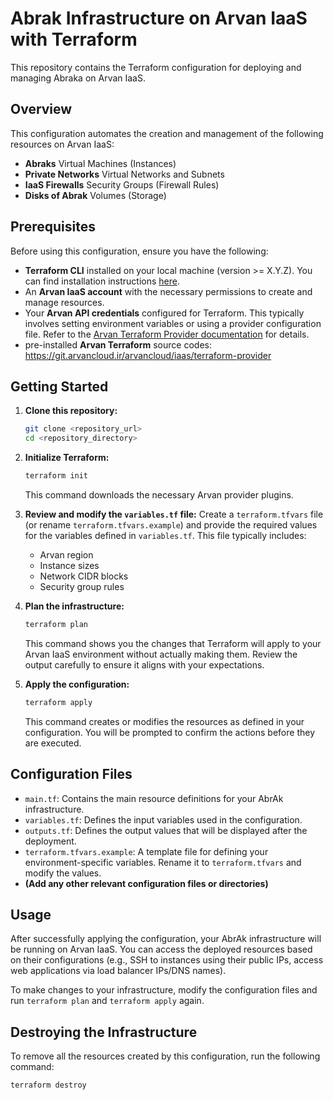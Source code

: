 # Abrak Infrastructure on Arvan IaaS with Terraform

This repository contains the Terraform configuration for deploying and managing Abraka on Arvan IaaS.

## Overview

This configuration automates the creation and management of the following resources on Arvan IaaS:

* **Abraks** Virtual Machines (Instances)
* **Private Networks** Virtual Networks and Subnets
* **IaaS Firewalls** Security Groups (Firewall Rules)
* **Disks of Abrak** Volumes (Storage)

## Prerequisites

Before using this configuration, ensure you have the following:

* **Terraform CLI** installed on your local machine (version >= X.Y.Z). You can find installation instructions [here](https://www.terraform.io/downloads.html).
* An **Arvan IaaS account** with the necessary permissions to create and manage resources.
* Your **Arvan API credentials** configured for Terraform. This typically involves setting environment variables or using a provider configuration file. Refer to the [Arvan Terraform Provider documentation](<Arvan Provider Documentation Link - Replace with actual link>) for details.
* pre-installed **Arvan Terraform** source codes: https://git.arvancloud.ir/arvancloud/iaas/terraform-provider
## Getting Started

1.  **Clone this repository:**
    ```bash
    git clone <repository_url>
    cd <repository_directory>
    ```

2.  **Initialize Terraform:**
    ```bash
    terraform init
    ```
    This command downloads the necessary Arvan provider plugins.

3.  **Review and modify the `variables.tf` file:**
    Create a `terraform.tfvars` file (or rename `terraform.tfvars.example`) and provide the required values for the variables defined in `variables.tf`. This file typically includes:
    * Arvan region
    * Instance sizes
    * Network CIDR blocks
    * Security group rules


4.  **Plan the infrastructure:**
    ```bash
    terraform plan
    ```
    This command shows you the changes that Terraform will apply to your Arvan IaaS environment without actually making them. Review the output carefully to ensure it aligns with your expectations.

5.  **Apply the configuration:**
    ```bash
    terraform apply
    ```
    This command creates or modifies the resources as defined in your configuration. You will be prompted to confirm the actions before they are executed.

## Configuration Files

* `main.tf`: Contains the main resource definitions for your AbrAk infrastructure.
* `variables.tf`: Defines the input variables used in the configuration.
* `outputs.tf`: Defines the output values that will be displayed after the deployment.
* `terraform.tfvars.example`: A template file for defining your environment-specific variables. Rename it to `terraform.tfvars` and modify the values.
* **(Add any other relevant configuration files or directories)**

## Usage

After successfully applying the configuration, your AbrAk infrastructure will be running on Arvan IaaS. You can access the deployed resources based on their configurations (e.g., SSH to instances using their public IPs, access web applications via load balancer IPs/DNS names).

To make changes to your infrastructure, modify the configuration files and run `terraform plan` and `terraform apply` again.

## Destroying the Infrastructure

To remove all the resources created by this configuration, run the following command:

```bash
terraform destroy
